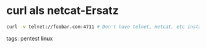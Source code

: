 # curl als netcat-Ersatz

```sh
curl -v telnet://foobar.com:4711 # Don't have telnet, netcat, etc installed. You can use curl with telnet:// prefix.
```

tags: pentest linux